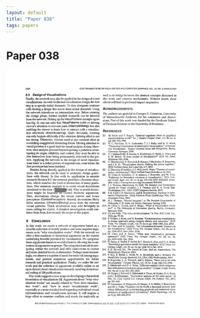 ```yaml
---
layout: default
title: "Paper 038"
tags: papers
---
```


# Paper 038

<img src="/assets/scans/38.png" alt="Page with chartjunk removed" width="800"/>
